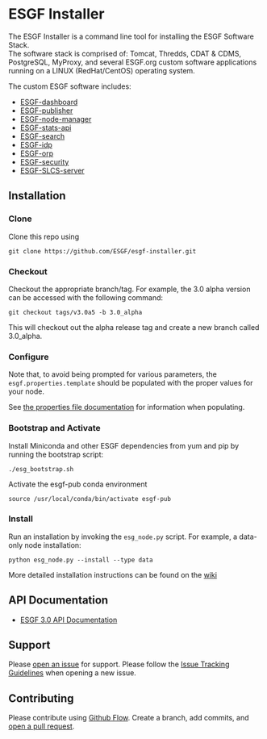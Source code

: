 # ESGF Installer
The ESGF Installer is a command line tool for installing the ESGF Software Stack.  
The software stack is comprised of: Tomcat, Thredds, CDAT & CDMS, PostgreSQL, MyProxy, and several ESGF.org custom software applications running on a LINUX (RedHat/CentOS) operating system.

The custom ESGF software includes:
- [ESGF-dashboard](https://github.com/ESGF/esgf-dashboard)
- [ESGF-publisher](https://github.com/ESGF/esg-publisher)
- [ESGF-node-manager](https://github.com/ESGF/esgf-node-manager)
- [ESGF-stats-api](https://github.com/ESGF/esgf-stats-api)
- [ESGF-search](https://github.com/ESGF/esg-search)
- [ESGF-idp](https://github.com/ESGF/esgf-idp)
- [ESGF-orp](https://github.com/ESGF/esg-orp)
- [ESGF-security](https://github.com/ESGF/esgf-security)
- [ESGF-SLCS-server](https://github.com/ESGF/esgf-slcs-server)

## Installation
### Clone
Clone this repo using 
```
git clone https://github.com/ESGF/esgf-installer.git
```
### Checkout
Checkout the appropriate branch/tag. For example, the 3.0 alpha version can be accessed with the following command: 
```
git checkout tags/v3.0a5 -b 3.0_alpha
```
This will checkout out the alpha release tag and create a new branch called 3.0_alpha.

### Configure
Note that, to avoid being prompted for various parameters, the `esgf.properties.template` should be populated with the proper values for your node.

See [the properties file documentation](https://esgf.github.io/esgf-installer/autoinstall_usage.html) for information when populating.

### Bootstrap and Activate
Install Miniconda and other ESGF dependencies from yum and pip by running the bootstrap script:
```
./esg_bootstrap.sh
``` 
Activate the esgf-pub conda environment
```
source /usr/local/conda/bin/activate esgf-pub
```

### Install
Run an installation by invoking the `esg_node.py` script. For example, a data-only node installation:
```
python esg_node.py --install --type data
```


More detailed installation instructions can be found on the [wiki](https://github.com/ESGF/esgf-installer/wiki)

## API Documentation
- [ESGF 3.0 API Documentation](https://esgf.github.io/esgf-installer/)

## Support

Please [open an issue](https://github.com/ESGF/esgf-installer/issues/new) for support.
Please follow the [Issue Tracking Guidelines](https://github.com/ESGF/esgf-installer/wiki/ESGF-Installer-Issue-Tracking-Guidelines) when opening a new issue.


## Contributing

Please contribute using [Github Flow](https://guides.github.com/introduction/flow/). Create a branch, add commits, and [open a pull request](https://github.com/ESGF/esgf-installer/compare).
